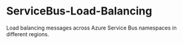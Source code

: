 # ServiceBus-Load-Balancing
Load balancing messages across Azure Service Bus namespaces in different regions.
